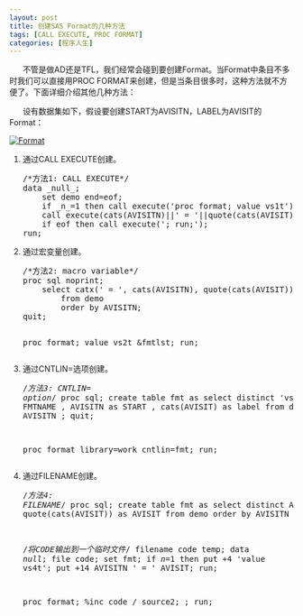 ```yaml
---
layout: post
title: 创建SAS Format的几种方法
tags: [CALL EXECUTE, PROC FORMAT]
categories: [程序人生]
---
```

<p>      不管是做AD还是TFL，我们经常会碰到要创建Format。当Format中条目不多时我们可以直接用PROC FORMAT来创建，但是当条目很多时，这种方法就不方便了。下面详细介绍其他几种方法：</p><p>      设有数据集如下，假设要创建START为AVISITN，LABEL为AVISIT的Format：</p><p><a href="http://www.xianhuazeng.com/cn/wp-content/uploads/2015/06/Format.png"><img class="aligncenter size-full wp-image-136" src="http://www.xianhuazeng.com/cn/wp-content/uploads/2015/06/Format.png" alt="Format" /></a></p><ol><li>通过CALL EXECUTE创建。<pre lang="SAS">/*方法1: CALL EXECUTE*/
data _null_;
    set demo end=eof;
    if _n_=1 then call execute('proc format; value vs1t');
    call execute(cats(AVISITN)||' = '||quote(cats(AVISIT)));
    if eof then call execute('; run;');
run;
</pre></li><li>通过宏变量创建。<pre lang="SAS">/*方法2: macro variable*/
proc sql noprint;
    select catx(' = ', cats(AVISITN), quote(cats(AVISIT))) into :fmtlst separated by ' '
        from demo
        order by AVISITN;
quit;

proc format;
    value vs2t
    &amp;fmtlst;
run;
</pre></li><li>通过CNTLIN=选项创建。<pre lang="SAS">/*方法3: CNTLIN= option*/
proc sql;
    create table fmt as
        select distinct 'vs3t' as FMTNAME
             , AVISITN as START
             , cats(AVISIT) as label
        from demo
        order by AVISITN
        ;
quit;

proc format library=work cntlin=fmt;
run;
</pre></li><li>通过FILENAME创建。<pre lang="SAS">/*方法4: FILENAME*/
proc sql;
    create table fmt as
        select distinct AVISITN
             , quote(cats(AVISIT)) as AVISIT
        from demo
        order by AVISITN
        ;
quit;

/*将CODE输出到一个临时文件*/
filename code temp;
data _null_;
    file code;
    set fmt;
    if _n_=1 then put +4 'value vs4t';
    put +14 AVISITN ' = ' AVISIT;
run;

proc format;
    %inc code / source2;
    ;
run;
</pre></li></ol>